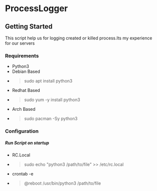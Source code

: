 # ProcessLogger

## Getting Started

This script help us for logging created or killed process.Its my experience for our servers

### Requirements

- Python3
 - Debian Based
  - > sudo apt install python3
 - Redhat Based
  - > sudo yum -y install python3
 - Arch Based
  - > sudo pacman -Sy python3

### Configuration

##### Run Script on startup
- RC.Local
 - > sudo echo "python3 /path/to/file" >> /etc/rc.local
- crontab -e
 - > @reboot /usr/bin/python3 /path/to/file 
